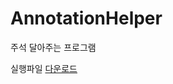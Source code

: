# AnnotationHelper
주석 달아주는 프로그램   
   
실행파일 [다운로드](https://github.com/logg9715/AnnotationHelper/files/13800744/default.zip)
